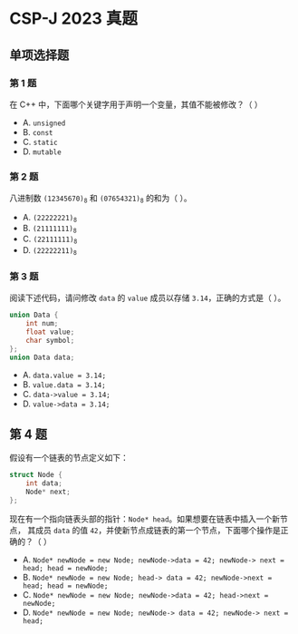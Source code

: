 # CSP-J 2023 真题

		
## 单项选择题

	
### 第 1 题

在 C++ 中，下面哪个关键字用于声明一个变量，其值不能被修改？（  ）<!-- .element: style="text-align:left" -->

   - A. `unsigned`
   - B. `const`
   - C. `static`
   - D. `mutable`

	
### 第 2 题

八进制数 <code>(12345670)<sub>8</sub></code> 和 <code>(07654321)<sub>8</sub></code> 的和为（  ）。<!-- .element: style="text-align:left" -->

   - А. <code>(22222221)<sub>8</sub></code>
   - B. <code>(21111111)<sub>8</sub></code>
   - C. <code>(22111111)<sub>8</sub></code>
   - D. <code>(22222211)<sub>8</sub></code>

	
### 第 3 题

阅读下述代码，请问修改 `data` 的 `value` 成员以存储 `3.14`，正确的方式是（  ）。<!-- .element: style="text-align:left" -->

```cpp
union Data {
    int num;
    float value;
    char symbol;
};
union Data data;
```

   - A. `data.value = 3.14;`
   - B. `value.data = 3.14;`
   - C. `data->value = 3.14;`
   - D. `value->data = 3.14;`


		
## 第 4 题

假设有一个链表的节点定义如下：<!-- .element: style="text-align:left" -->

```cpp
struct Node {
    int data;
    Node* next;
};
```

现在有一个指向链表头部的指针：`Node* head`。如果想要在链表中插入一个新节点，
其成员 `data` 的值 `42`，并使新节点成链表的第一个节点，下面哪个操作是正确的？（ ）<!-- .element: style="text-align:left" -->

   - A. `Node* newNode = new Node; newNode->data = 42; newNode-> next = head; head = newNode;`
   - B. `Node* newNode = new Node; head-> data = 42; newNode->next = head; head = newNode;`
   - C. `Node* newNode = new Node; newNode->data = 42; head->next = newNode;`
   - D. `Node* newNode = new Node; newNode-> data = 42; newNode-> next = head;`

